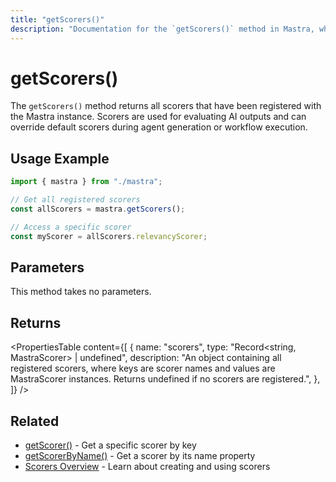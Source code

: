 ```yaml
---
title: "getScorers()"
description: "Documentation for the `getScorers()` method in Mastra, which returns all registered scorers for evaluating AI outputs."
---
```


# getScorers()

The `getScorers()` method returns all scorers that have been registered with the Mastra instance. Scorers are used for evaluating AI outputs and can override default scorers during agent generation or workflow execution.

## Usage Example

```typescript
import { mastra } from "./mastra";

// Get all registered scorers
const allScorers = mastra.getScorers();

// Access a specific scorer
const myScorer = allScorers.relevancyScorer;
```

## Parameters

This method takes no parameters.

## Returns

<PropertiesTable
content={[
{
name: "scorers",
type: "Record<string, MastraScorer> | undefined",
description: "An object containing all registered scorers, where keys are scorer names and values are MastraScorer instances. Returns undefined if no scorers are registered.",
},
]}
/>

## Related

- [getScorer()](/docs/reference/core/getScorer) - Get a specific scorer by key
- [getScorerByName()](/docs/reference/core/getScorerByName) - Get a scorer by its name property
- [Scorers Overview](/docs/scorers/overview) - Learn about creating and using scorers
